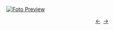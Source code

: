 [![Foto Preview](preview/n382.avif)](https://20essentials.github.io/project-000-382)

<div align="center" style="display: flex; justify-content: center;">
  <a  href="https://github.com/20essentials/project-000-381" target="_blank">&#8592;</a>
  &nbsp;&nbsp;
  <a  href="https://github.com/20essentials/project-000-383" target="_blank">&#8594;</a>
</div>

